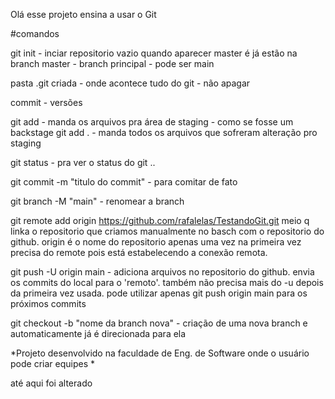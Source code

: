 Olá esse projeto ensina a usar o Git

#comandos

git init - inciar repositorio vazio
quando aparecer master é já estão na branch master - branch principal - pode ser main

pasta .git criada - onde acontece tudo do git - não apagar

commit - versões

git add - manda os arquivos pra área de staging - como se fosse um backstage
git add . - manda todos os arquivos que sofreram alteração pro staging

git status - pra ver o status do git ..

git commit -m "titulo do commit" - para comitar de fato

git branch -M "main" - renomear a branch

git remote add origin https://github.com/rafalelas/TestandoGit.git
meio q linka o repositorio que criamos manualmente no basch com o repositorio do github. origin é o nome do repositorio
apenas uma vez na primeira vez precisa do remote pois está estabelecendo a conexão remota.

git push -U origin main - adiciona arquivos no repositorio do github. envia os commits do local para o 'remoto'.
também não precisa mais do -u depois da primeira vez usada. pode utilizar apenas git push origin main para os próximos commits

git checkout -b "nome da branch nova" - criação de uma nova branch e automaticamente já é direcionada para ela


*Projeto desenvolvido na faculdade de Eng. de Software onde o usuário pode criar equipes *

até aqui foi alterado